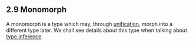 ## 2.9 Monomorph

A monomorph is a type which may, through [unification](type-system-unification.md), morph into a different type later. We shall see details about this type when talking about [type inference](type-system-type-inference.md).
